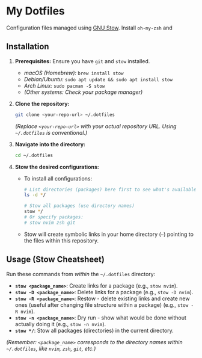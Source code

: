 # My Dotfiles

Configuration files managed using [GNU Stow](https://www.gnu.org/software/stow/).
Install `oh-my-zsh` and 

## Installation

1.  **Prerequisites:** Ensure you have `git` and `stow` installed.
    *   *macOS (Homebrew):* `brew install stow`
    *   *Debian/Ubuntu:* `sudo apt update && sudo apt install stow`
    *   *Arch Linux:* `sudo pacman -S stow`
    *   *(Other systems: Check your package manager)*

2.  **Clone the repository:**
    ```bash
    git clone <your-repo-url> ~/.dotfiles
    ```
    *(Replace `<your-repo-url>` with your actual repository URL. Using `~/.dotfiles` is conventional.)*

3.  **Navigate into the directory:**
    ```bash
    cd ~/.dotfiles
    ```

4.  **Stow the desired configurations:**
    *   To install all configurations:
        ```bash
        # List directories (packages) here first to see what's available
        ls -d */

        # Stow all packages (use directory names)
        stow */
        # Or specify packages:
        # stow nvim zsh git
        ```
    *   Stow will create symbolic links in your home directory (`~`) pointing to the files within this repository.

## Usage (Stow Cheatsheet)

Run these commands from *within* the `~/.dotfiles` directory:

*   **`stow <package_name>`**: Create links for a package (e.g., `stow nvim`).
*   **`stow -D <package_name>`**: Delete links for a package (e.g., `stow -D nvim`).
*   **`stow -R <package_name>`**: Restow - delete existing links and create new ones (useful after changing file structure within a package) (e.g., `stow -R nvim`).
*   **`stow -n <package_name>`**: Dry run - show what would be done without actually doing it (e.g., `stow -n nvim`).
*   **`stow */`**: Stow all packages (directories) in the current directory.

*(Remember: `<package_name>` corresponds to the directory names within `~/.dotfiles`, like `nvim`, `zsh`, `git`, etc.)*

